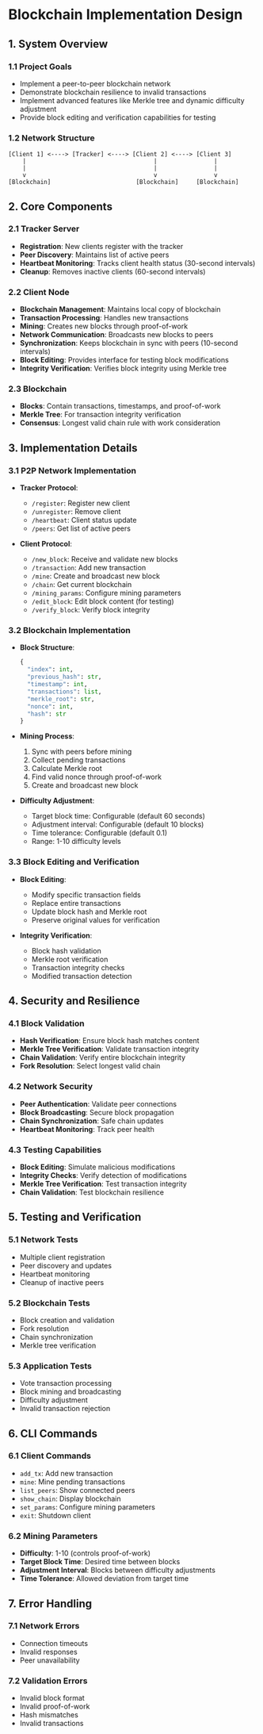 # Blockchain Implementation Design

## 1. System Overview

### 1.1 Project Goals
- Implement a peer-to-peer blockchain network
- Demonstrate blockchain resilience to invalid transactions
- Implement advanced features like Merkle tree and dynamic difficulty adjustment
- Provide block editing and verification capabilities for testing

### 1.2 Network Structure
```
[Client 1] <----> [Tracker] <----> [Client 2] <----> [Client 3]
    |                                    |                |
    |                                    |                |
    v                                    v                v
[Blockchain]                        [Blockchain]     [Blockchain]
```

## 2. Core Components

### 2.1 Tracker Server
- **Registration**: New clients register with the tracker
- **Peer Discovery**: Maintains list of active peers
- **Heartbeat Monitoring**: Tracks client health status (30-second intervals)
- **Cleanup**: Removes inactive clients (60-second intervals)

### 2.2 Client Node
- **Blockchain Management**: Maintains local copy of blockchain
- **Transaction Processing**: Handles new transactions
- **Mining**: Creates new blocks through proof-of-work
- **Network Communication**: Broadcasts new blocks to peers
- **Synchronization**: Keeps blockchain in sync with peers (10-second intervals)
- **Block Editing**: Provides interface for testing block modifications
- **Integrity Verification**: Verifies block integrity using Merkle tree

### 2.3 Blockchain
- **Blocks**: Contain transactions, timestamps, and proof-of-work
- **Merkle Tree**: For transaction integrity verification
- **Consensus**: Longest valid chain rule with work consideration

## 3. Implementation Details

### 3.1 P2P Network Implementation
- **Tracker Protocol**:
  - `/register`: Register new client
  - `/unregister`: Remove client
  - `/heartbeat`: Client status update
  - `/peers`: Get list of active peers

- **Client Protocol**:
  - `/new_block`: Receive and validate new blocks
  - `/transaction`: Add new transaction
  - `/mine`: Create and broadcast new block
  - `/chain`: Get current blockchain
  - `/mining_params`: Configure mining parameters
  - `/edit_block`: Edit block content (for testing)
  - `/verify_block`: Verify block integrity

### 3.2 Blockchain Implementation
- **Block Structure**:
  ```python
  {
    "index": int,
    "previous_hash": str,
    "timestamp": int,
    "transactions": list,
    "merkle_root": str,
    "nonce": int,
    "hash": str
  }
  ```

- **Mining Process**:
  1. Sync with peers before mining
  2. Collect pending transactions
  3. Calculate Merkle root
  4. Find valid nonce through proof-of-work
  5. Create and broadcast new block

- **Difficulty Adjustment**:
  - Target block time: Configurable (default 60 seconds)
  - Adjustment interval: Configurable (default 10 blocks)
  - Time tolerance: Configurable (default 0.1)
  - Range: 1-10 difficulty levels

### 3.3 Block Editing and Verification
- **Block Editing**:
  - Modify specific transaction fields
  - Replace entire transactions
  - Update block hash and Merkle root
  - Preserve original values for verification

- **Integrity Verification**:
  - Block hash validation
  - Merkle root verification
  - Transaction integrity checks
  - Modified transaction detection

## 4. Security and Resilience

### 4.1 Block Validation
- **Hash Verification**: Ensure block hash matches content
- **Merkle Tree Verification**: Validate transaction integrity
- **Chain Validation**: Verify entire blockchain integrity
- **Fork Resolution**: Select longest valid chain

### 4.2 Network Security
- **Peer Authentication**: Validate peer connections
- **Block Broadcasting**: Secure block propagation
- **Chain Synchronization**: Safe chain updates
- **Heartbeat Monitoring**: Track peer health

### 4.3 Testing Capabilities
- **Block Editing**: Simulate malicious modifications
- **Integrity Checks**: Verify detection of modifications
- **Merkle Tree Verification**: Test transaction integrity
- **Chain Validation**: Test blockchain resilience

## 5. Testing and Verification

### 5.1 Network Tests
- Multiple client registration
- Peer discovery and updates
- Heartbeat monitoring
- Cleanup of inactive peers

### 5.2 Blockchain Tests
- Block creation and validation
- Fork resolution
- Chain synchronization
- Merkle tree verification

### 5.3 Application Tests
- Vote transaction processing
- Block mining and broadcasting
- Difficulty adjustment
- Invalid transaction rejection

## 6. CLI Commands

### 6.1 Client Commands
- `add_tx`: Add new transaction
- `mine`: Mine pending transactions
- `list_peers`: Show connected peers
- `show_chain`: Display blockchain
- `set_params`: Configure mining parameters
- `exit`: Shutdown client

### 6.2 Mining Parameters
- **Difficulty**: 1-10 (controls proof-of-work)
- **Target Block Time**: Desired time between blocks
- **Adjustment Interval**: Blocks between difficulty adjustments
- **Time Tolerance**: Allowed deviation from target time

## 7. Error Handling

### 7.1 Network Errors
- Connection timeouts
- Invalid responses
- Peer unavailability

### 7.2 Validation Errors
- Invalid block format
- Invalid proof-of-work
- Hash mismatches
- Invalid transactions